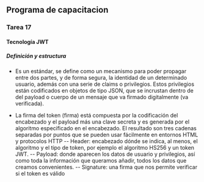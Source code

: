 ## Programa de capacitacion
### Tarea 17

#### Tecnología JWT

#####  Definición y estructura

- Es un estándar, se define como un mecanismo para poder propagar entre dos partes, y de forma segura, la identidad de un determinado usuario, además con una serie de claims o privilegios. Estos privilegios están codificados en objetos de tipo JSON, que se incrustan dentro de del payload o cuerpo de un mensaje que va firmado digitalmente (va verificada).

- La firma del token (firma) está compuesta por la codificación del encabezado y el payload más una clave secreta y es generada por el algoritmo especificado en el encabezado. El resultado son tres cadenas separadas por puntos que se pueden usar fácilmente en entornos HTML y protocolos HTTP
-- Header: encabezado dónde se indica, al menos, el algoritmo y el tipo de token, por ejemplo el algoritmo HS256 y un token JWT.
-- Payload: donde aparecen los datos de usuario y privilegios, así como toda la información que queramos añadir, todos los datos que creamos convenientes.
-- Signature: una firma que nos permite verificar si el token es válido



